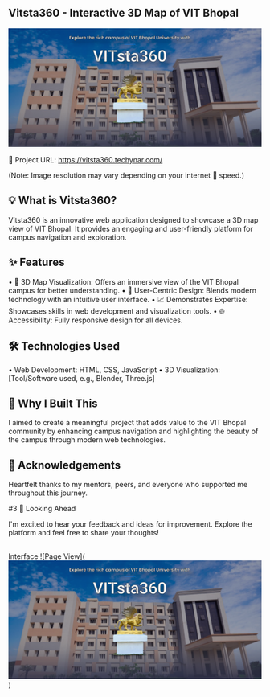 ## Vitsta360 - Interactive 3D Map of VIT Bhopal
![Page View](https://github.com/SameerKumar24042004/VITsta360-street-view-page/blob/7b6ba230f486b79d7667baf7cdba9082c1e29a5b/VITsta360%20view/page%20view.png)

🔗 Project URL: https://vitsta360.techynar.com/

(Note: Image resolution may vary depending on your internet 🛜 speed.)



## 💡 What is Vitsta360?

Vitsta360 is an innovative web application designed to showcase a 3D map view of VIT Bhopal. It provides an engaging and user-friendly platform for campus navigation and exploration.

 

## ✨ Features

•	📌 3D Map Visualization: Offers an immersive view of the VIT Bhopal campus for better understanding.
•	🎨 User-Centric Design: Blends modern technology with an intuitive user interface.
•	📈 Demonstrates Expertise: Showcases skills in web development and visualization tools.
•	🌐 Accessibility: Fully responsive design for all devices.



## 🛠️ Technologies Used

•	Web Development: HTML, CSS, JavaScript
•	3D Visualization: [Tool/Software used, e.g., Blender, Three.js]



## 🌟 Why I Built This

I aimed to create a meaningful project that adds value to the VIT Bhopal community by enhancing campus navigation and highlighting the beauty of the campus through modern web technologies.



## 🙌 Acknowledgements

Heartfelt thanks to my mentors, peers, and everyone who supported me throughout this journey.


#3 📣 Looking Ahead

I'm excited to hear your feedback and ideas for improvement. Explore the platform and feel free to share your thoughts!

## 
Interface 
![Page View](![Page View](https://github.com/SameerKumar24042004/VITsta360-street-view-page/blob/7b6ba230f486b79d7667baf7cdba9082c1e29a5b/VITsta360%20view/page%20view.png))
